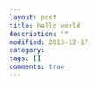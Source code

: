 ```yaml
---
layout: post
title: hello world
description: ""
modified: 2013-12-17
category: 
tags: []
comments: true
---
```


